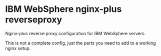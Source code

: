 # IBM WebSphere nginx-plus reverseproxy

Nginx-plus reverse proxy configuration for IBM WebSphere servers.

This is not a complete config, just the parts you need to add to a working nginx setup.
